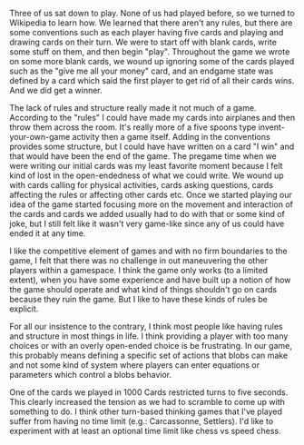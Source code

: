 Three of us sat down to play. None of us had played before, so we turned to Wikipedia to learn how. We learned that there aren't any rules, but there are some conventions such as each player having five cards and playing and drawing cards on their turn. We were to start off with blank cards, write some stuff on them, and then begin "play". Throughout the game we wrote on some more blank cards, we wound up ignoring some of the cards played such as the "give me all your money" card, and an endgame state was defined by a card which said the first player to get rid of all their cards wins. And we did get a winner.

The lack of rules and structure really made it not much of a game. According to the "rules" I could have made my cards into airplanes and then throw them across the room. It's really more of a five spoons type invent-your-own-game activity then a game itself. Adding in the conventions provides some structure, but I could have have written on a card "I win" and that would have been the end of the game. The pregame time when we were writing our initial cards was my least favorite moment because I felt kind of lost in the open-endedness of what we could write. We wound up with cards calling for physical activities, cards asking questions, cards affecting the rules or affecting other cards etc. Once we started playing our idea of the game started focusing more on the movement and interaction of the cards and cards we added usually had to do with that or some kind of joke, but I still felt like it wasn't very game-like since any of us could have ended it at any time.

I like the competitive element of games and with no firm boundaries to the game, I felt that there was no challenge in out maneuvering the other players within a gamespace. I think the game only works (to a limited extent), when you have some experience and have built up a notion of how the game should operate and what kind of things shouldn't go on cards because they ruin the game. But I like to have these kinds of rules be explicit.

For all our insistence to the contrary, I think most people like having rules and structure in most things in life. I think providing a player with too many choices or with an overly open-ended choice is be frustrating. In our game, this probably means defining a specific set of actions that blobs can make and not some kind of system where players can enter equations or parameters which control a blobs behavior.

One of the cards we played in 1000 Cards restricted turns to five seconds. This clearly increased the tension as we had to scramble to come up with something to do. I think other turn-based thinking games that I've played suffer from having no time limit (e.g.: Carcassonne, Settlers). I'd like to experiment with at least an optional time limit like chess vs speed chess.